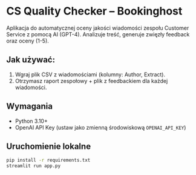 # CS Quality Checker – Bookinghost

Aplikacja do automatycznej oceny jakości wiadomości zespołu Customer Service z pomocą AI (GPT-4). Analizuje treść, generuje zwięzły feedback oraz oceny (1-5).

## Jak używać:
1. Wgraj plik CSV z wiadomościami (kolumny: Author, Extract).
2. Otrzymasz raport zespołowy + plik z feedbackiem dla każdej wiadomości.

## Wymagania
- Python 3.10+
- OpenAI API Key (ustaw jako zmienną środowiskową `OPENAI_API_KEY`)

## Uruchomienie lokalne
```bash
pip install -r requirements.txt
streamlit run app.py
